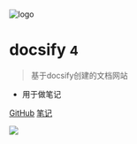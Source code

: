 <!-- _coverpage.md -->

# 

<!-- _coverpage.md -->

![logo](https://docsify.js.org/_media/icon.svg)

# docsify <small>4</small>

> 基于docsify创建的文档网站

- 用于做笔记

[GitHub](https://github.com/docsifyjs/docsify/)
[笔记](https://notes.darkmoon.top/#/md/)

![](https://pictures.darkmoon.top/imgs/202305291118949.jpg)
